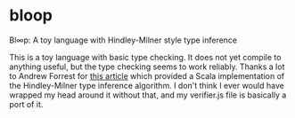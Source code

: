 bloop
=====

Bl∞p: A toy language with Hindley-Milner style type inference

This is a toy language with basic type checking. It does not yet compile to anything useful, but the type checking seems to work reliably. Thanks a lot to Andrew Forrest for [this article](https://dysphoria.net/2009/06/28/hindley-milner-type-inference-in-scala/) which provided a Scala implementation of the Hindley-Milner type inference algorithm. I don't think I ever would have wrapped my head around it without that, and my verifier.js file is basically a port of it.
